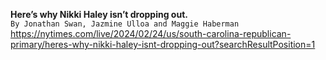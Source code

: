 **Here’s why Nikki Haley isn’t dropping out.**\
`By Jonathan Swan, Jazmine Ulloa and Maggie Haberman`\
https://nytimes.com/live/2024/02/24/us/south-carolina-republican-primary/heres-why-nikki-haley-isnt-dropping-out?searchResultPosition=1


